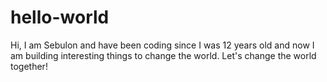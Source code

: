 # hello-world

Hi, I am Sebulon and have been coding since I was 12 years old 
and now I am building interesting things to change the world.
Let's change the world together!
